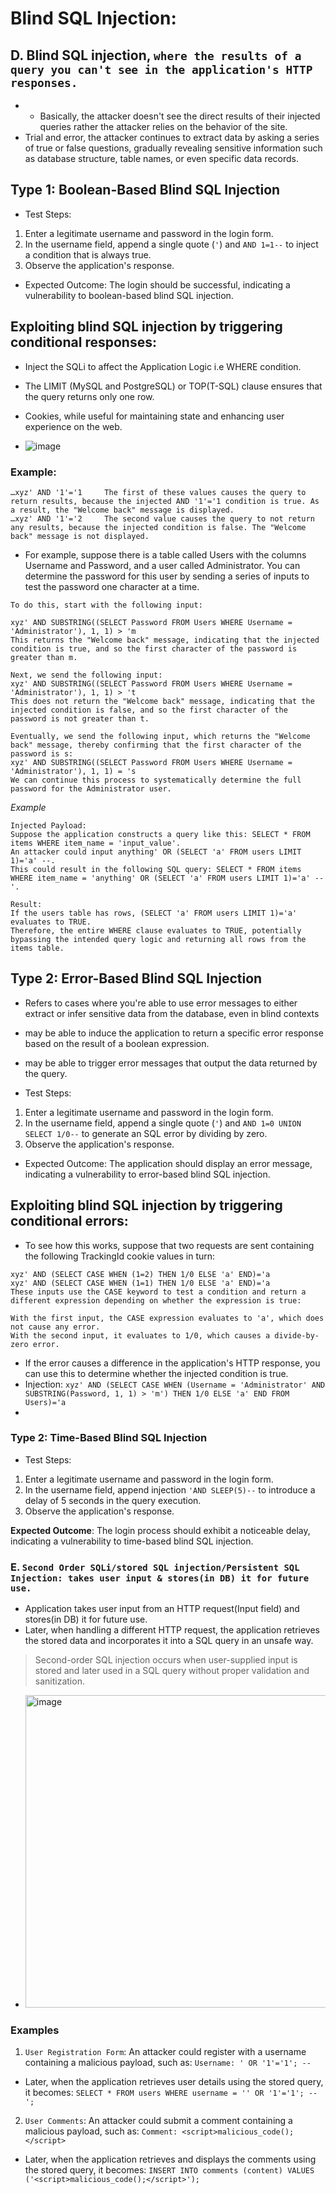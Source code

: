 # Blind SQL Injection:

## D. Blind SQL injection, `where the results of a query you can't see in the application's HTTP responses.`
- - Basically, the attacker doesn't see the direct results of their injected queries rather the attacker relies on the behavior of the site.
- Trial and error, the attacker continues to extract data by asking a series of true or false questions, gradually revealing sensitive information such as database structure, table names, or even specific data records.

## Type 1: Boolean-Based Blind SQL Injection
- Test Steps:
1. Enter a legitimate username and password in the login form.
2. In the username field, append a single quote (`'`) and `AND 1=1--` to inject a condition that is always true.
3. Observe the application's response.

- Expected Outcome: The login should be successful, indicating a vulnerability to boolean-based blind SQL injection.

## Exploiting blind SQL injection by triggering conditional responses:
- Inject the SQLi to affect the Application Logic i.e WHERE condition.
- The LIMIT (MySQL and PostgreSQL) or TOP(T-SQL) clause ensures that the query returns only one row.
- Cookies, while useful for maintaining state and enhancing user experience on the web.

- ![image](https://github.com/user-attachments/assets/fac6eae1-c2b4-479f-a395-ff2cd0c8dcdf)

### Example:
```
…xyz' AND '1'='1     The first of these values causes the query to return results, because the injected AND '1'='1 condition is true. As a result, the "Welcome back" message is displayed.
…xyz' AND '1'='2     The second value causes the query to not return any results, because the injected condition is false. The "Welcome back" message is not displayed.
```

- For example, suppose there is a table called Users with the columns Username and Password, and a user called Administrator. You can determine the password for this user by sending a series of inputs to test the password one character at a time.
```
To do this, start with the following input:

xyz' AND SUBSTRING((SELECT Password FROM Users WHERE Username = 'Administrator'), 1, 1) > 'm
This returns the "Welcome back" message, indicating that the injected condition is true, and so the first character of the password is greater than m.

Next, we send the following input:
xyz' AND SUBSTRING((SELECT Password FROM Users WHERE Username = 'Administrator'), 1, 1) > 't
This does not return the "Welcome back" message, indicating that the injected condition is false, and so the first character of the password is not greater than t.

Eventually, we send the following input, which returns the "Welcome back" message, thereby confirming that the first character of the password is s:
xyz' AND SUBSTRING((SELECT Password FROM Users WHERE Username = 'Administrator'), 1, 1) = 's
We can continue this process to systematically determine the full password for the Administrator user.
```

_Example_
```
Injected Payload:
Suppose the application constructs a query like this: SELECT * FROM items WHERE item_name = 'input_value'.
An attacker could input anything' OR (SELECT 'a' FROM users LIMIT 1)='a' --.
This could result in the following SQL query: SELECT * FROM items WHERE item_name = 'anything' OR (SELECT 'a' FROM users LIMIT 1)='a' --'.

Result:
If the users table has rows, (SELECT 'a' FROM users LIMIT 1)='a' evaluates to TRUE.
Therefore, the entire WHERE clause evaluates to TRUE, potentially bypassing the intended query logic and returning all rows from the items table.
```

## Type 2: Error-Based Blind SQL Injection
- Refers to cases where you're able to use error messages to either extract or infer sensitive data from the database, even in blind contexts
- may be able to induce the application to return a specific error response based on the result of a boolean expression.
- may be able to trigger error messages that output the data returned by the query.

- Test Steps:
1. Enter a legitimate username and password in the login form.
2. In the username field, append a single quote (`'`) and `AND 1=0 UNION SELECT 1/0--` to generate an SQL error by dividing by zero.
3. Observe the application's response.

- Expected Outcome: The application should display an error message, indicating a vulnerability to error-based blind SQL injection.

## Exploiting blind SQL injection by triggering conditional errors:
- To see how this works, suppose that two requests are sent containing the following TrackingId cookie values in turn:
```
xyz' AND (SELECT CASE WHEN (1=2) THEN 1/0 ELSE 'a' END)='a
xyz' AND (SELECT CASE WHEN (1=1) THEN 1/0 ELSE 'a' END)='a
These inputs use the CASE keyword to test a condition and return a different expression depending on whether the expression is true:

With the first input, the CASE expression evaluates to 'a', which does not cause any error.
With the second input, it evaluates to 1/0, which causes a divide-by-zero error.
```

- If the error causes a difference in the application's HTTP response, you can use this to determine whether the injected condition is true.
- Injection: `xyz' AND (SELECT CASE WHEN (Username = 'Administrator' AND SUBSTRING(Password, 1, 1) > 'm') THEN 1/0 ELSE 'a' END FROM Users)='a`
- 



















### Type 2: Time-Based Blind SQL Injection
- Test Steps:
1. Enter a legitimate username and password in the login form.
2. In the username field, append injection `'AND SLEEP(5)--` to introduce a delay of 5 seconds in the query execution.
3. Observe the application's response.

**Expected Outcome**: The login process should exhibit a noticeable delay, indicating a vulnerability to time-based blind SQL injection.



### E. `Second Order SQLi/stored SQL injection/Persistent SQL Injection: takes user input & stores(in DB) it for future use.`
-  Application takes user input from an HTTP request(Input field) and stores(in DB) it for future use.
-  Later, when handling a different HTTP request, the application retrieves the stored data and incorporates it into a SQL query in an unsafe way.
>  Second-order SQL injection occurs when user-supplied input is stored and later used in a SQL query without proper validation and sanitization. 
-  <img width="500" alt="image" src="https://github.com/cybersome/CyberEssentials/assets/40174034/c90a6116-2d4c-43f1-86a6-c927b2cc9428">

### Examples
1. `User Registration Form`: An attacker could register with a username containing a malicious payload, such as: `Username: ' OR '1'='1'; --`
- Later, when the application retrieves user details using the stored query, it becomes:  `SELECT * FROM users WHERE username = '' OR '1'='1'; --';`
2. `User Comments`: An attacker could submit a comment containing a malicious payload, such as: `Comment: <script>malicious_code();</script>` 
- Later, when the application retrieves and displays the comments using the stored query, it becomes: `INSERT INTO comments (content) VALUES ('<script>malicious_code();</script>');`
